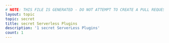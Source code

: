 ```yaml
---
# NOTE: THIS FILE IS GENERATED - DO NOT ATTEMPT TO CREATE A PULL REQUEST TO UPDATE THE DATA. 
layout: topic
topic: secret
title: secret Serverless Plugins
description: '1 secret ServerLess Plugins'
count: 1
---
```

